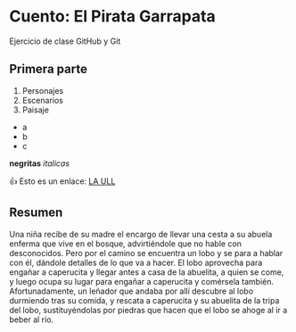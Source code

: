 # Cuento: El Pirata Garrapata
Ejercicio de clase GitHub y Git

## Primera parte

1. Personajes
2. Escenarios
3. Paisaje

* a 
* b
* c

**negritas** *italicas*

:+1:
Esto es un enlace:
[LA ULL](www.ull.es)

## Resumen
Una niña recibe de su madre el encargo de llevar una cesta a su abuela enferma que vive en el bosque, advirtiéndole que no hable con desconocidos. Pero por el camino se encuentra un lobo y se para a hablar con él, dándole detalles de lo que va a hacer. El lobo aprovecha para engañar a caperucita y llegar antes a casa de la abuelita, a quien se come, y luego ocupa su lugar para engañar a caperucita y comérsela también. Afortunadamente, un leñador que andaba por allí descubre al lobo durmiendo tras su comida, y rescata a caperucita y su abuelita de la tripa del lobo, sustituyéndolas por piedras que hacen que el lobo se ahoge al ir a beber al río.
